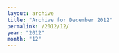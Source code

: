 ```yaml
---
layout: archive
title: "Archive for December 2012"
permalink: /2012/12/
year: "2012"
month: "12"
---
```

